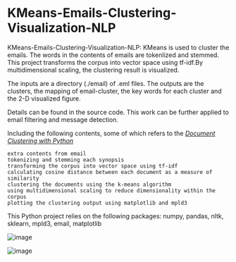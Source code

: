 # KMeans-Emails-Clustering-Visualization-NLP
KMeans-Emails-Clustering-Visualization-NLP: KMeans is used to cluster the emails. The words in the contents of emails are tokenlized and stemmed. This project transforms the corpus into vector space using tf-idf.By multidimensional scaling, the clustering result is visualized.

The inputs are a directory (./email) of .eml files.
The outputs are the clusters, the mapping of email-cluster, the key words for each cluster and the 2-D visualized figure.

Details can be found in the source code. This work can be further applied to email filtering and message detection.

Including the following contents, some of which refers to the *[Document Clustering with Python](http://brandonrose.org/clustering)* 

    extra contents from email
    tokenizing and stemming each synopsis
    transforming the corpus into vector space using tf-idf
    calculating cosine distance between each document as a measure of similarity
    clustering the documents using the k-means algorithm
    using multidimensional scaling to reduce dimensionality within the corpus
    plotting the clustering output using matplotlib and mpld3

This Python project relies on the following packages: numpy, pandas, nltk, sklearn, mpld3, email, matplotlib 

![image](https://github.com/zslwyuan/KMeans-Emails-Clustering-Visualization-NLP/blob/master/visual_img_cluster/visualization.png)


![image](https://github.com/zslwyuan/KMeans-Emails-Clustering-Visualization-NLP/blob/master/visual_img_cluster/visualization0.png)
